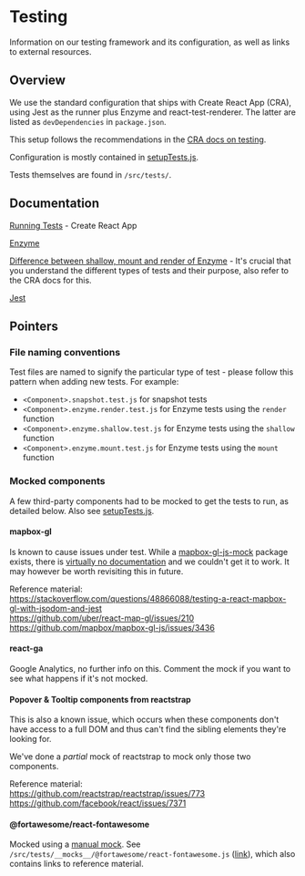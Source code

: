 # Testing

Information on our testing framework and its configuration, as well as links to external resources.

## Overview

We use the standard configuration that ships with Create React App (CRA), using Jest as the runner plus Enzyme and react-test-renderer. The latter are listed as `devDependencies`
in `package.json`. 

This setup follows the recommendations in the [CRA docs on testing](https://facebook.github.io/create-react-app/docs/running-tests).

Configuration is mostly contained in [setupTests.js](../setupTests.js).

Tests themselves are found in `/src/tests/`.

## Documentation

[Running Tests](https://facebook.github.io/create-react-app/docs/running-tests) - Create React App

[Enzyme](https://airbnb.io/enzyme/)

[Difference between shallow, mount and render of Enzyme](https://gist.github.com/fokusferit/e4558d384e4e9cab95d04e5f35d4f913) - It's crucial that you understand the different types
of tests and their purpose, also refer to the CRA docs for this.

[Jest](https://jestjs.io/docs/en/getting-started)

## Pointers

### File naming conventions

Test files are named to signify the particular type of test - please follow this pattern when adding new tests. For example:

* `<Component>.snapshot.test.js` for snapshot tests
* `<Component>.enzyme.render.test.js` for Enzyme tests using the `render` function
* `<Component>.enzyme.shallow.test.js` for Enzyme tests using the `shallow` function
* `<Component>.enzyme.mount.test.js` for Enzyme tests using the `mount` function

### Mocked components

A few third-party components had to be mocked to get the tests to run, as detailed below. Also see [setupTests.js](../setupTests.js).

#### mapbox-gl

Is known to cause issues under test. While a [mapbox-gl-js-mock](https://github.com/mapbox/mapbox-gl-js-mock) package exists, there is
[virtually no documentation](https://github.com/mapbox/mapbox-gl-js-mock/issues/27) and we couldn't get it to work. It may however be worth revisiting this in future.

Reference material:<br>
https://stackoverflow.com/questions/48866088/testing-a-react-mapbox-gl-with-jsodom-and-jest<br>
https://github.com/uber/react-map-gl/issues/210<br>
https://github.com/mapbox/mapbox-gl-js/issues/3436

#### react-ga

Google Analytics, no further info on this. Comment the mock if you want to see what happens if it's not mocked.

#### Popover & Tooltip components from reactstrap

This is also a known issue, which occurs when these components don't have access to a full DOM and thus can't find the sibling elements they're looking for.

We've done a *partial* mock of reactstrap to mock only those two components.

Reference material:<br>
https://github.com/reactstrap/reactstrap/issues/773<br>
https://github.com/facebook/react/issues/7371

#### @fortawesome/react-fontawesome

Mocked using a [manual mock](https://jestjs.io/docs/en/manual-mocks). See `/src/tests/__mocks__/@fortawesome/react-fontawesome.js`
([link](./__mocks__/@fortawesome/react-fontawesome.js)), which also contains links to reference material.
